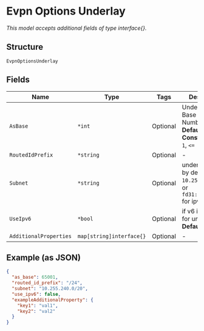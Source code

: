 
# Evpn Options Underlay

*This model accepts additional fields of type interface{}.*

## Structure

`EvpnOptionsUnderlay`

## Fields

| Name | Type | Tags | Description |
|  --- | --- | --- | --- |
| `AsBase` | `*int` | Optional | Underlay BGP Base AS Number<br>**Default**: `65001`<br>**Constraints**: `>= 1`, `<= 65535` |
| `RoutedIdPrefix` | `*string` | Optional | - |
| `Subnet` | `*string` | Optional | underlay subnet, by default, `10.255.240.0/20`, or `fd31:5700::/64` for ipv6 |
| `UseIpv6` | `*bool` | Optional | if v6 is desired for underlay<br>**Default**: `false` |
| `AdditionalProperties` | `map[string]interface{}` | Optional | - |

## Example (as JSON)

```json
{
  "as_base": 65001,
  "routed_id_prefix": "/24",
  "subnet": "10.255.240.0/20",
  "use_ipv6": false,
  "exampleAdditionalProperty": {
    "key1": "val1",
    "key2": "val2"
  }
}
```

